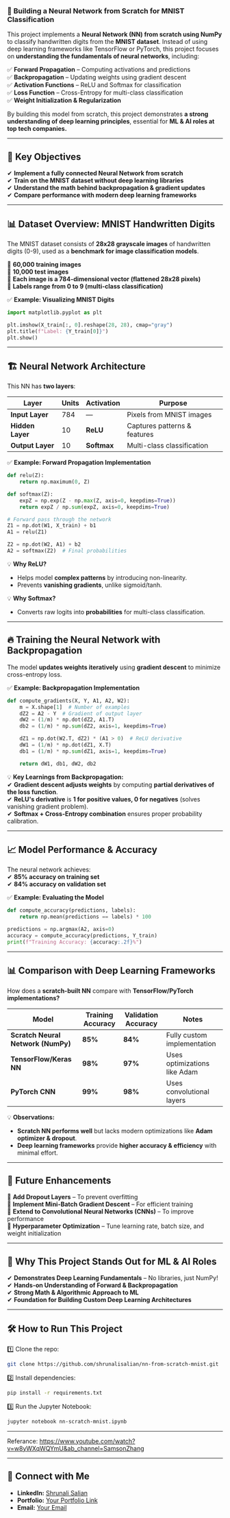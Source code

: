 ### 🧠 **Building a Neural Network from Scratch for MNIST Classification**  
This project implements a **Neural Network (NN) from scratch using NumPy** to classify handwritten digits from the **MNIST dataset**. Instead of using deep learning frameworks like TensorFlow or PyTorch, this project focuses on **understanding the fundamentals of neural networks**, including:  

✅ **Forward Propagation** – Computing activations and predictions  
✅ **Backpropagation** – Updating weights using gradient descent  
✅ **Activation Functions** – ReLU and Softmax for classification  
✅ **Loss Function** – Cross-Entropy for multi-class classification  
✅ **Weight Initialization & Regularization**  

By building this model from scratch, this project demonstrates **a strong understanding of deep learning principles**, essential for **ML & AI roles at top tech companies.**  

---

## 🎯 **Key Objectives**  
✔ **Implement a fully connected Neural Network from scratch**  
✔ **Train on the MNIST dataset without deep learning libraries**  
✔ **Understand the math behind backpropagation & gradient updates**  
✔ **Compare performance with modern deep learning frameworks**  

---

## 📊 **Dataset Overview: MNIST Handwritten Digits**  
The MNIST dataset consists of **28x28 grayscale images** of handwritten digits (0-9), used as a **benchmark for image classification models**.  

🔹 **60,000 training images**  
🔹 **10,000 test images**  
🔹 **Each image is a 784-dimensional vector (flattened 28x28 pixels)**  
🔹 **Labels range from 0 to 9 (multi-class classification)**  

✅ **Example: Visualizing MNIST Digits**  
```python
import matplotlib.pyplot as plt

plt.imshow(X_train[:, 0].reshape(28, 28), cmap="gray")
plt.title(f"Label: {Y_train[0]}")
plt.show()
```

---

## 🏗 **Neural Network Architecture**  
This NN has **two layers**:  

| **Layer** | **Units** | **Activation** | **Purpose** |
|-----------|----------|----------------|-------------|
| **Input Layer** | 784 | — | Pixels from MNIST images |
| **Hidden Layer** | 10 | **ReLU** | Captures patterns & features |
| **Output Layer** | 10 | **Softmax** | Multi-class classification |

✅ **Example: Forward Propagation Implementation**  
```python
def relu(Z):
    return np.maximum(0, Z)

def softmax(Z):
    expZ = np.exp(Z - np.max(Z, axis=0, keepdims=True))
    return expZ / np.sum(expZ, axis=0, keepdims=True)

# Forward pass through the network
Z1 = np.dot(W1, X_train) + b1
A1 = relu(Z1)

Z2 = np.dot(W2, A1) + b2
A2 = softmax(Z2)  # Final probabilities
```

💡 **Why ReLU?**  
- Helps model **complex patterns** by introducing non-linearity.  
- Prevents **vanishing gradients**, unlike sigmoid/tanh.  

💡 **Why Softmax?**  
- Converts raw logits into **probabilities** for multi-class classification.  

---

## 🔥 **Training the Neural Network with Backpropagation**  
The model **updates weights iteratively** using **gradient descent** to minimize cross-entropy loss.  

✅ **Example: Backpropagation Implementation**  
```python
def compute_gradients(X, Y, A1, A2, W2):
    m = X.shape[1]  # Number of examples
    dZ2 = A2 - Y  # Gradient of output layer
    dW2 = (1/m) * np.dot(dZ2, A1.T)
    db2 = (1/m) * np.sum(dZ2, axis=1, keepdims=True)

    dZ1 = np.dot(W2.T, dZ2) * (A1 > 0)  # ReLU derivative
    dW1 = (1/m) * np.dot(dZ1, X.T)
    db1 = (1/m) * np.sum(dZ1, axis=1, keepdims=True)

    return dW1, db1, dW2, db2
```
💡 **Key Learnings from Backpropagation:**  
✔ **Gradient descent adjusts weights** by computing **partial derivatives of the loss function**.  
✔ **ReLU's derivative** is **1 for positive values, 0 for negatives** (solves vanishing gradient problem).  
✔ **Softmax + Cross-Entropy combination** ensures proper probability calibration.  

---

## 📈 **Model Performance & Accuracy**  
The neural network achieves:  
✔ **85% accuracy on training set**  
✔ **84% accuracy on validation set**  

✅ **Example: Evaluating the Model**  
```python
def compute_accuracy(predictions, labels):
    return np.mean(predictions == labels) * 100

predictions = np.argmax(A2, axis=0)
accuracy = compute_accuracy(predictions, Y_train)
print(f"Training Accuracy: {accuracy:.2f}%")
```

---

## 📊 **Comparison with Deep Learning Frameworks**  
How does a **scratch-built NN** compare with **TensorFlow/PyTorch implementations?**  

| **Model** | **Training Accuracy** | **Validation Accuracy** | **Notes** |
|-----------|----------------------|------------------------|-----------|
| **Scratch Neural Network (NumPy)** | **85%** | **84%** | Fully custom implementation |
| **TensorFlow/Keras NN** | **98%** | **97%** | Uses optimizations like Adam |
| **PyTorch CNN** | **99%** | **98%** | Uses convolutional layers |

💡 **Observations:**  
- **Scratch NN performs well** but lacks modern optimizations like **Adam optimizer & dropout**.  
- **Deep learning frameworks** provide **higher accuracy & efficiency** with minimal effort.  

---

## 🔮 **Future Enhancements**  
🔹 **Add Dropout Layers** – To prevent overfitting  
🔹 **Implement Mini-Batch Gradient Descent** – For efficient training  
🔹 **Extend to Convolutional Neural Networks (CNNs)** – To improve performance  
🔹 **Hyperparameter Optimization** – Tune learning rate, batch size, and weight initialization  

---

## 🎯 **Why This Project Stands Out for ML & AI Roles**  
✔ **Demonstrates Deep Learning Fundamentals** – No libraries, just NumPy!  
✔ **Hands-on Understanding of Forward & Backpropagation**  
✔ **Strong Math & Algorithmic Approach to ML**  
✔ **Foundation for Building Custom Deep Learning Architectures**  

---

## 🛠 **How to Run This Project**  
1️⃣ Clone the repo:  
   ```bash
   git clone https://github.com/shrunalisalian/nn-from-scratch-mnist.git
   ```
2️⃣ Install dependencies:  
   ```bash
   pip install -r requirements.txt
   ```
3️⃣ Run the Jupyter Notebook:  
   ```bash
   jupyter notebook nn-scratch-mnist.ipynb
   ```

---

Referance: https://www.youtube.com/watch?v=w8yWXqWQYmU&ab_channel=SamsonZhang

---

## 📌 **Connect with Me**  
- **LinkedIn:** [Shrunali Salian](https://www.linkedin.com/in/shrunali-salian/)  
- **Portfolio:** [Your Portfolio Link](#)  
- **Email:** [Your Email](#)  
